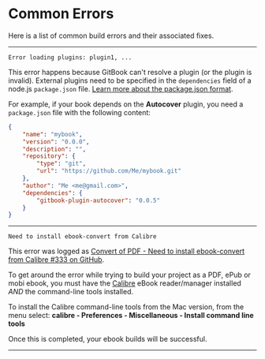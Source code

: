 # Common Errors

Here is a list of common build errors and their associated fixes.

---------

```
Error loading plugins: plugin1, ...
```

This error happens because GitBook can't resolve a plugin (or the plugin is invalid).
External plugins need to be specified in the `dependencies` field of a node.js `package.json` file. [Learn more about the package.json format](https://www.npmjs.org/doc/json.html).

For example, if your book depends on the **Autocover** plugin, you need a `package.json` file with the following content:

```json
{
    "name": "mybook",
    "version": "0.0.0",
    "description": "",
    "repository": {
        "type": "git",
        "url": "https://github.com/Me/mybook.git"
    },
    "author": "Me <me@gmail.com>",
    "dependencies": {
        "gitbook-plugin-autocover": "0.0.5"
    }
}
```

---------

```
Need to install ebook-convert from Calibre
```

This error was logged as [Convert of PDF - Need to install ebook-convert from Calibre #333 on GitHub](https://github.com/GitbookIO/gitbook/issues/333).

To get around the error while trying to build your project as a PDF, ePub or mobi ebook, you must have the [Calibre](http://calibre-ebook.com) eBook reader/manager installed _AND_ the command-line tools installed.

To install the Calibre command-line tools from the Mac version, from the menu select: **calibre - Preferences - Miscellaneous - Install command line tools**

Once this is completed, your ebook builds will be successful.

***
